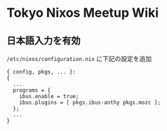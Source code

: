 # Tokyo Nixos Meetup Wiki

## 日本語入力を有効

`/etc/nixos/configuration.nix` に下記の設定を追加

~~~~
{ config, pkgs, ... }:
{
  ...
  programs = {
    ibus.enable = true;
    ibus.plugins = [ pkgs.ibus-anthy pkgs.mozc ];
  };
  ...
}
~~~~


